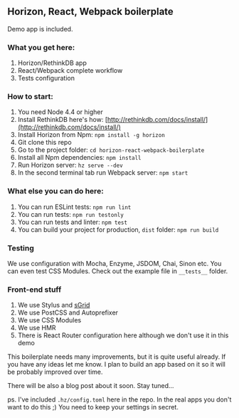 ## Horizon, React, Webpack boilerplate

Demo app is included.

### What you get here:

1. Horizon/RethinkDB app
2. React/Webpack complete workflow
3. Tests configuration

### How to start:

1. You need Node 4.4 or higher
2. Install RethinkDB here's how: [http://rethinkdb.com/docs/install/](http://rethinkdb.com/docs/install/)
3. Install Horizon from Npm: `npm install -g horizon`
4. Git clone this repo
5. Go to the project folder: `cd horizon-react-webpack-boilerplate`
6. Install all Npm dependencies: `npm install`
7. Run Horizon server: `hz serve --dev`
8. In the second terminal tab run Webpack server: `npm start`

### What else you can do here:

1. You can run ESLint tests: `npm run lint`
2. You can run tests: `npm run testonly`
3. You can run tests and linter: `npm test`
4. You can build your project for production, `dist` folder: `npm run build`

### Testing

We use configuration with Mocha, Enzyme, JSDOM, Chai, Sinon etc. You can even test CSS Modules. Check out the example file in `__tests__` folder.

### Front-end stuff

1. We use Stylus and [sGrid](http://stylusgrid.com)
2. We use PostCSS and Autoprefixer
3. We use CSS Modules
4. We use HMR
5. There is React Router configuration here although we don't use it in this demo

This boilerplate needs many improvements, but it is quite useful already.
If you have any ideas let me know. I plan to build an app based on it so it will be probably improved over time.

There will be also a blog post about it soon. Stay tuned...

ps. I've included `.hz/config.toml` here in the repo. In the real apps you don't want to do this ;) You need to keep your settings in secret.
